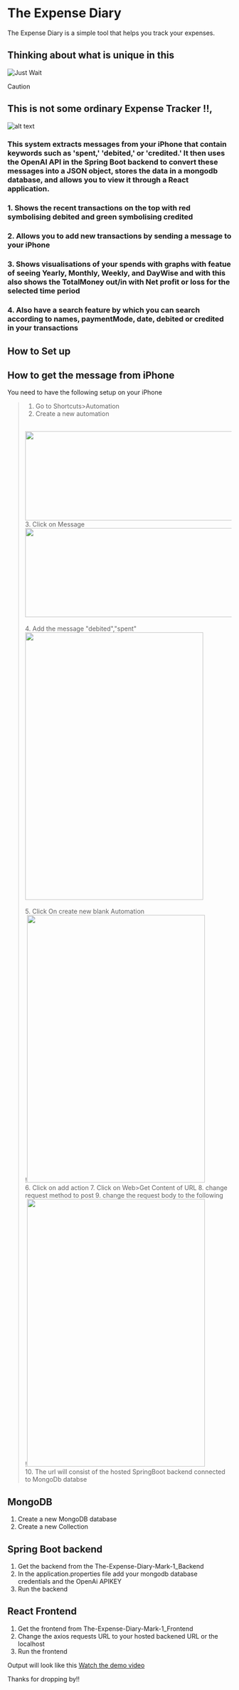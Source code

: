 # The Expense Diary

The Expense Diary is a simple tool that helps you track your expenses.

## Thinking about what is unique in this

![Just Wait](./public/images/justwait.gif)

> [!CAUTION]
## This is not some ordinary Expense Tracker !!, 
![alt text](image-6.gif)

### This system extracts messages from your iPhone that contain keywords such as 'spent,' 'debited,' or 'credited.' It then uses the OpenAI API in the Spring Boot backend to convert these messages into a JSON object, stores the data in a mongodb database, and allows you to view it through a React application.

### 1. Shows the recent transactions on the top with red symbolising debited and green symbolising credited
### 2. Allows you to add new transactions by sending a message to your iPhone
### 3. Shows visualisations of your spends with graphs with featue of seeing Yearly, Monthly, Weekly, and DayWise and with this also shows the TotalMoney out/in with Net profit or loss for the selected time period
### 4. Also have a search feature by which you can search according to names, paymentMode, date, debited or credited in your transactions

## How to Set up

## How to get the message from iPhone
You need to have the following setup on your iPhone
> 1. Go to Shortcuts>Automation
> 2. Create a new automation
> <br>
> <img src="./image-2.png" width="800" height="200"><br>
> 3. Click on Message
> <br>
> <img src="./image-1.png" width="800" height="200"><br>
> <br>
> 4. Add the message "debited","spent"
> <br>
> <img src="./image-3.png" width="400" height="600"><br>
> <br>
> 5. Click On create new blank Automation
> <br>
> !<img src="./image-4.png" width="400" height="600"><br>
> 6. Click on add action
> 7. Click on Web>Get Content of URL
> 8. change request method to post
> 9. change the request body to the following
> <br>
> !<img src="./image.png" width="400" height="600"><br>
> 10. The url will consist of the hosted SpringBoot backend connected to MongoDb databse

## MongoDB
1. Create a new MongoDB database
2. Create a new Collection

## Spring Boot backend
1. Get the backend from the The-Expense-Diary-Mark-1_Backend
2. In the application.properties file
add your mongodb database credentials and the OpenAi APIKEY
3. Run the backend

## React Frontend 
1. Get the frontend from The-Expense-Diary-Mark-1_Frontend
2. Change the axios requests URL to your hosted backened URL or the localhost
3. Run the frontend


Output will look like this
[Watch the demo video](https://github.com/HKSuryan/The-Expense-Diary-Mark-1_Frontend-/blob/main/demo.mp4)

Thanks for dropping by!!








